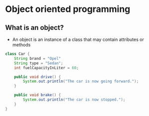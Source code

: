 # Object oriented programming

## What is an object?

- An object is an instance of a class that may contain attributes or methods

```java
class Car {
    String brand = "Opel"
    String type = "Sedan";
    int fuelCapacityInLiter = 60;

    public void drive() {
        System.out.println("The car is now going forward.");
    }

    public void brake() {
        System.out.println("The car is now stopped.");
    }
}
```
